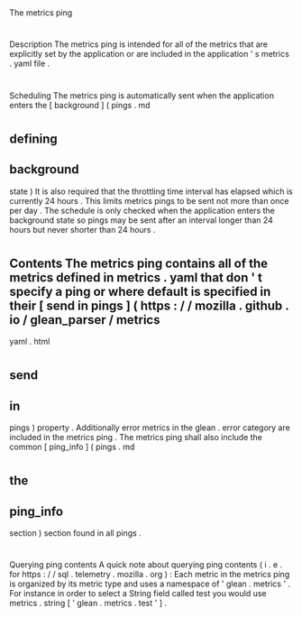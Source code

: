 #
The
metrics
ping
#
#
Description
The
metrics
ping
is
intended
for
all
of
the
metrics
that
are
explicitly
set
by
the
application
or
are
included
in
the
application
'
s
metrics
.
yaml
file
.
#
#
Scheduling
The
metrics
ping
is
automatically
sent
when
the
application
enters
the
[
background
]
(
pings
.
md
#
defining
-
background
-
state
)
It
is
also
required
that
the
throttling
time
interval
has
elapsed
which
is
currently
24
hours
.
This
limits
metrics
pings
to
be
sent
not
more
than
once
per
day
.
The
schedule
is
only
checked
when
the
application
enters
the
background
state
so
pings
may
be
sent
after
an
interval
longer
than
24
hours
but
never
shorter
than
24
hours
.
#
#
Contents
The
metrics
ping
contains
all
of
the
metrics
defined
in
metrics
.
yaml
that
don
'
t
specify
a
ping
or
where
default
is
specified
in
their
[
send
in
pings
]
(
https
:
/
/
mozilla
.
github
.
io
/
glean_parser
/
metrics
-
yaml
.
html
#
send
-
in
-
pings
)
property
.
Additionally
error
metrics
in
the
glean
.
error
category
are
included
in
the
metrics
ping
.
The
metrics
ping
shall
also
include
the
common
[
ping_info
]
(
pings
.
md
#
the
-
ping_info
-
section
)
section
found
in
all
pings
.
#
#
#
Querying
ping
contents
A
quick
note
about
querying
ping
contents
(
i
.
e
.
for
https
:
/
/
sql
.
telemetry
.
mozilla
.
org
)
:
Each
metric
in
the
metrics
ping
is
organized
by
its
metric
type
and
uses
a
namespace
of
'
glean
.
metrics
'
.
For
instance
in
order
to
select
a
String
field
called
test
you
would
use
metrics
.
string
[
'
glean
.
metrics
.
test
'
]
.
